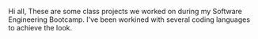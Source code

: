 Hi all, These are some class projects we worked on during my Software Engineering Bootcamp. I've been workined with several coding languages to achieve the look. 
